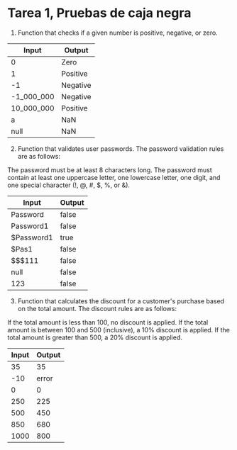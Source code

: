 # Tarea 1, Pruebas de caja negra

1. Function that checks if a given number is positive, negative, or zero.

| Input      | Output   |
| ---------- | -------- |
| 0          | Zero     |
| 1          | Positive |
| -1         | Negative |
| -1_000_000 | Negative |
| 10_000_000 | Positive |
| a          | NaN      |
| null       | NaN      |

2. Function that validates user passwords.
   The password validation rules are as follows:

The password must be at least 8 characters long.
The password must contain at least one uppercase letter,
one lowercase letter, one digit, and one special character (!, @, #, $, %, or &).

| Input      | Output |
| ---------- | ------ |
| Password   | false  |
| Password1  | false  |
| $Password1 | true   |
| $Pas1      | false  |
| $$$111     | false  |
| null       | false  |
| 123        | false  |

3. Function that calculates the discount for a customer's purchase based on the total amount.
   The discount rules are as follows:

If the total amount is less than 100, no discount is applied.
If the total amount is between 100 and 500 (inclusive), a 10% discount is applied.
If the total amount is greater than 500, a 20% discount is applied.

| Input | Output |
| ----- | ------ |
| 35    | 35     |
| -10   | error  |
| 0     | 0      |
| 250   | 225    |
| 500   | 450    |
| 850   | 680    |
| 1000  | 800    |
